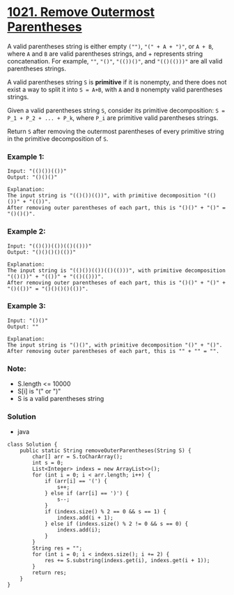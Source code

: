 # [1021. Remove Outermost Parentheses](https://leetcode.com/problems/remove-outermost-parentheses/)

A valid parentheses string is either empty `("")`, `"(" + A + ")"`, or `A + B`, where `A` and `B` are valid parentheses strings, and + represents string concatenation.  For example, `""`, `"()"`, `"(())()"`, and `"(()(()))"` are all valid parentheses strings.

A valid parentheses string `S` is **primitive** if it is nonempty, and there does not exist a way to split it into `S = A+B`, with `A` and `B` nonempty valid parentheses strings.

Given a valid parentheses string `S`, consider its primitive decomposition: `S = P_1 + P_2 + ... + P_k`, where `P_i` are primitive valid parentheses strings.

Return `S` after removing the outermost parentheses of every primitive string in the primitive decomposition of `S`.

 

### Example 1:
```
Input: "(()())(())"
Output: "()()()"

Explanation: 
The input string is "(()())(())", with primitive decomposition "(()())" + "(())".
After removing outer parentheses of each part, this is "()()" + "()" = "()()()".
```
### Example 2:
```
Input: "(()())(())(()(()))"
Output: "()()()()(())"

Explanation: 
The input string is "(()())(())(()(()))", with primitive decomposition "(()())" + "(())" + "(()(()))".
After removing outer parentheses of each part, this is "()()" + "()" + "()(())" = "()()()()(())".
```
### Example 3:
```
Input: "()()"
Output: ""

Explanation: 
The input string is "()()", with primitive decomposition "()" + "()".
After removing outer parentheses of each part, this is "" + "" = "".
```

### Note:
* S.length <= 10000
* S[i] is "(" or ")"
* S is a valid parentheses string


### Solution
* java
```
class Solution {
    public static String removeOuterParentheses(String S) {
        char[] arr = S.toCharArray();
        int s = 0;
        List<Integer> indexs = new ArrayList<>();
        for (int i = 0; i < arr.length; i++) {
            if (arr[i] == '(') {
                s++;
            } else if (arr[i] == ')') {
                s--;
            }
            if (indexs.size() % 2 == 0 && s == 1) {
                indexs.add(i + 1);
            } else if (indexs.size() % 2 != 0 && s == 0) {
                indexs.add(i);
            }
        }
        String res = "";
        for (int i = 0; i < indexs.size(); i += 2) {
            res += S.substring(indexs.get(i), indexs.get(i + 1));
        }
        return res;
    }
}
```
